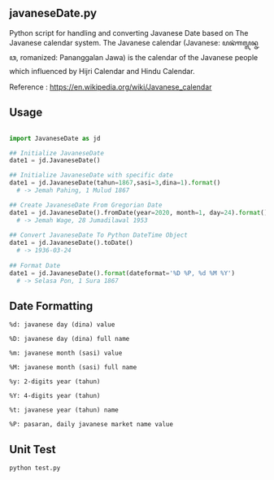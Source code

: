 ## javaneseDate.py

Python script for handling and converting Javanese Date based on The Javanese calendar system.
The Javanese calendar (Javanese: ꦥꦤꦁꦒꦭ꧀ꦭꦤ꧀ꦗꦮ, romanized: Pananggalan Jawa)
is the calendar of the Javanese people which influenced by Hijri Calendar and Hindu Calendar.

Reference : https://en.wikipedia.org/wiki/Javanese_calendar

## Usage

```python

import JavaneseDate as jd

## Initialize JavaneseDate
date1 = jd.JavaneseDate()

## Initialize JavaneseDate with specific date
date1 = jd.JavaneseDate(tahun=1867,sasi=3,dina=1).format()
  # -> Jemah Pahing, 1 Mulud 1867 

## Create JavaneseDate From Gregorian Date
date1 = jd.JavaneseDate().fromDate(year=2020, month=1, day=24).format()
  # -> Jemah Wage, 28 Jumadilawal 1953
  
## Convert JavaneseDate To Python DateTime Object
date1 = jd.JavaneseDate().toDate()
  # -> 1936-03-24
  
## Format Date
date1 = jd.JavaneseDate().format(dateformat='%D %P, %d %M %Y')
  # -> Selasa Pon, 1 Sura 1867 

```

## Date Formatting
```       
%d: javanese day (dina) value

%D: javanese day (dina) full name

%m: javanese month (sasi) value

%M: javanese month (sasi) full name

%y: 2-digits year (tahun) 

%Y: 4-digits year (tahun) 

%t: javanese year (tahun) name      

%P: pasaran, daily javanese market name value
```

## Unit Test

```
python test.py
```
